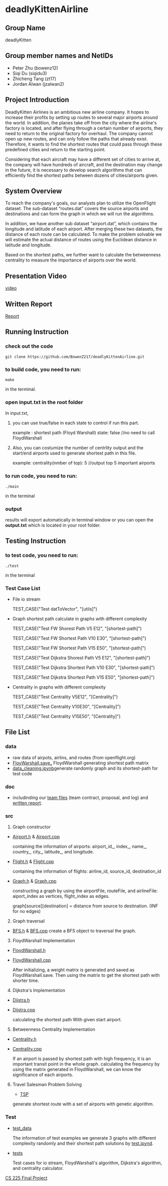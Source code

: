 # deadlyKittenAirline

## Group Name

deadlyKitten

## Group member names and NetIDs

* Peter Zhu (bowenz12)
* Siqi Du (siqidu3)
* Zhicheng Tang (zt17)
* Jordan Alwan (jzalwan2)

## Project Introduction

DeadlyKitten Airlines is an ambitious new airline company. It hopes to increase their profits by setting up routes to several major airports around the world. In addition, the planes take off from the city where the airline's factory is located, and after flying through a certain number of airports, they need to return to the original factory for overhaul. The company cannot open up new routes, and can only follow the paths that already exist. Therefore, it wants to find the shortest routes that could pass through these predefined cities and return to the starting point.

Considering that each aircraft may have a different set of cities to arrive at, the company will have hundreds of aircraft, and the destination may change in the future, it is necessary to develop search algorithms that can efficiently find the shortest paths between dozens of cities/airports given.

## System Overview

To reach the company's goals, our analysts plan to utilize the OpenFlight dataset. The sub-dataset “routes.dat” covers the source airports and destinations and can form the graph in which we will run the algorithms.

In addition, we have another sub dataset “airport.dat”, which contains the longitude and latitude of each airport. After merging these two datasets, the distance of each route can be calculated. To make the problem solvable we will estimate the actual distance of routes using the Euclidean distance in latitude and longitude.

Based on the shortest paths, we further want to calculate the betweenness centrality to measure the importance of airports over the world.

## Presentation Video
[video](https://drive.google.com/file/d/1mRAOeos71ml_qIHjO8uC0evkSkPjY4WI/view?usp=sharing)

## Written Report
[Report](https://github.com/BowenZ217/deadlyKittenAirline/blob/main/report.md)

## Running Instruction
### check out the code
```
git clone https://github.com/BowenZ217/deadlyKittenAirline.git
```
### to build code, you need to run:
 ```make
make
```
in the terminal.

### open **input.txt** in the root folder

In input.txt, 

1) you can use true/false in each state to control if run this part.

    example : shortest path (Floyd Warshall) state: false    //no need to call FloydWarshall

2) Also, you can costumize the number of centrlity output and the start/end airports used to generate shortest path in this file.  

    example: centrality(nmber of top): 5   //output top 5 important airports

### to run code, you need to run:
 ```main
./main
```
in the terminal

### output
results will export automatically in terminal window or you can open the **output.txt** which is located in your root folder.


## Testing Instruction
### to test code, you need to run:
 ```test
./test
```
in the terminal



### Test Case List

* File io stream

    TEST_CASE("Test datToVector", "[utils]")

* Graph shortest path calculate in graphs with different complexity

    TEST_CASE("Test FW Shorest Path V5 E12", "[shortest-path]") 

    TEST_CASE("Test FW Shortest Path V10 E30", "[shortest-path]") 

    TEST_CASE("Test FW Shortest Path V15 E50", "[shortest-path]") 

    TEST_CASE("Test Dijkstra Shorest Path V5 E12", "[shortest-path]") 

    TEST_CASE("Test Dijkstra Shortest Path V10 E30", "[shortest-path]") 

    TEST_CASE("Test Dijkstra Shortest Path V15 E50", "[shortest-path]") 

* Centrality in graphs with different complexity
    
    TEST_CASE("Test Centrality V5E12", "[Centrality]") 

    TEST_CASE("Test Centrality V10E30", "[Centrality]") 

    TEST_CASE("Test Centrality V15E50", "[Centrality]") 



## File List
### data
* raw data of airpots, airlins, and routes (from openflight.org)
* [FloyWarshall.save_](https://github.com/BowenZ217/deadlyKittenAirline/blob/main/data/FloydWarshall.save_) FloydWarshall generating shortest path matrix
* [data_cleaning.ipynb](https://github.com/BowenZ217/deadlyKittenAirline/blob/main/data/data_cleaning.ipynb)generate randomly graph and its shortest-path for test code
### doc
* includinding our [team files](https://github.com/BowenZ217/deadlyKittenAirline/tree/main/doc) (team contract, proposal, and log)
and [written report](https://github.com/BowenZ217/deadlyKittenAirline/blob/main/doc/report.md).
### src
1) Graph constructor
* [Airport.h](https://github.com/BowenZ217/deadlyKittenAirline/blob/main/src/Airport.h) & [Airport.cpp](https://github.com/BowenZ217/deadlyKittenAirline/blob/main/src/Airport.cpp)

    containing the information of airports: airport_id_, index_, name_, country_, city_, latitude_, and longitude.

* [Flight.h](https://github.com/BowenZ217/deadlyKittenAirline/blob/main/src/Flight.h) & [Flight.cpp](https://github.com/BowenZ217/deadlyKittenAirline/blob/main/src/Flight.cpp)

    containing the information of flights: airline_id, source_id, destination_id

* [Graph.h](https://github.com/BowenZ217/deadlyKittenAirline/blob/main/src/Graph.h) & [Graph.cpp](https://github.com/BowenZ217/deadlyKittenAirline/blob/main/src/Graph.cpp)

    constructing a graph by using the airportFile, routeFile, and airlineFile: aiport_index as vertices, flight_index as edges.

    graph[source][destination] = distance from source to destination. (INF for no edges)

2)  Graph traversal


* [BFS.h](https://github.com/BowenZ217/deadlyKittenAirline/blob/main/src/graphTraversal/BFS.h) & [BFS.cpp](https://github.com/BowenZ217/deadlyKittenAirline/blob/main/src/graphTraversal/BFS.cpp)
create a BFS object to traversal the graph. 


3)  FloydWarshall Implementation
* [FloydWarshall.h](https://github.com/BowenZ217/deadlyKittenAirline/blob/main/src/FloydWarshall.h)
* [FloydWarshall.cpp](https://github.com/BowenZ217/deadlyKittenAirline/blob/main/src/FloydWarshall.cpp)

    After initializing, a weight matrix is generated and saved as FloydWarshall.save. Then using the matrix to get the shortest path with shorter time.

4)  Dijkstra's Implementation
* [Dijstra.h](https://github.com/BowenZ217/deadlyKittenAirline/blob/main/src/Dijkstra.h)
* [Dijstra.cpp](https://github.com/BowenZ217/deadlyKittenAirline/blob/main/src/Dijkstra.cpp)

    calculating the shortest path With given start airport.

5)  Betweenness Centrality Implementation
* [Centrality.h](https://github.com/BowenZ217/deadlyKittenAirline/blob/main/src/Centrality.h)
* [Centrality.cpp](https://github.com/BowenZ217/deadlyKittenAirline/blob/main/src/Centrality.cpp)

    If an airport is passed by shortest path with high frequency, it is an important transit point in the whole graph.
    calculating the frequency by using the matrix generated in FloydWarshall, we can know the significance of each airports.
6) Travel Salesman Problem Solving
    * [TSP](https://github.com/BowenZ217/deadlyKittenAirline/tree/main/src/TSP)

    generate shortest route with a set of airports with genetic algorithm.

### Test
* [test_data](https://github.com/BowenZ217/deadlyKittenAirline/tree/main/test_data)

    The information of test examples
    we generate 3 graphs with different complexity randomly and their shortest path solutions by [test.ipynd](https://github.com/BowenZ217/deadlyKittenAirline/blob/main/test.ipynb). 

* [tests](https://github.com/BowenZ217/deadlyKittenAirline/tree/main/tests)

    Test cases for io stream, FloydWarshall's algorithm, Dijkstra's algorithm, and centrality calculator.




[CS 225 Final Project](https://courses.engr.illinois.edu/cs225/fa2022/pages/final_project.html)
